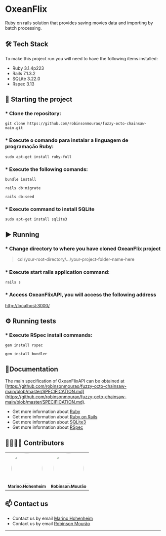 # OxeanFlix

Ruby on rails solution that provides saving movies data and importing by batch processing.

## 🛠 Tech Stack

To make this project run you will need to have the following items installed: 

* Ruby 3.1.4p223
* Rails 7.1.3.2
* SQLite 3.22.0
* Rspec 3.13

## :rocket: Starting the project

### * Clone the repository:

```
git clone https://github.com/robinsonmourao/fuzzy-octo-chainsaw-main.git
```
### * Execute o comando para instalar a linguagem de programação Ruby:
```
sudo apt-get install ruby-full
```
### * Execute the following comands:

```
bundle install
```
```
rails db:migrate
```
```
rails db:seed
```
### * Execute command to install SQLite

```
sudo apt-get install sqlite3
```

## :arrow_forward: Running

### * Change directory to where you have cloned OxeanFlix project

> cd /your-root-directory/.../your-project-folder-name-here <br>

### * Execute start rails application command:

```
rails s
```

### * Access OxeanFlixAPI, you will access the following address

[http://localhost:3000/](http://localhost:3000/)


## :gear: Running tests

### * Execute RSpec install commands:
```
gem install rspec
```
```
gem install bundler
```

## :closed_book:Documentation

The main specification of OxeanFlixAPI can be obtained at [https://github.com/robinsonmourao/fuzzy-octo-chainsaw-main/blob/master/SPECIFICATION.md](https://github.com/robinsonmourao/fuzzy-octo-chainsaw-main/blob/master/SPECIFICATION.md).

* Get more information about [Ruby](https://www.ruby-lang.org/en/documentation/)<br>
* Get more information about [Ruby on Rails](https://rubyonrails.org/)<br>
* Get more information about [SQLite3](https://www.sqlite.org/docs.html)<br>
* Get more information about [RSpec](https://rspec.info/documentation/)

## 👩‍💻👨‍💻 Contributors 

<table>
    <td align="center">
	    <a href="https://github.com/Marinofull">
		    <img style="border-radius: 50%;" src="https://avatars.githubusercontent.com/u/4636436?v=4" width="100px;" alt=""/>
		    <br/><sub><b>Marino Hohenheim</b></sub>
		</a>
    </td>
    <td align="center">
	    <a href="https://github.com/robinsonmourao">
		    <img style="border-radius: 50%;" src="https://avatars.githubusercontent.com/u/49078615?s=460&u=1163c04d9f35b577063b3f6550ae520c4dd2f866&v=4" width="100px;" alt=""/>
		    <br/><sub><b>Robinson Mourão</b></sub>
		</a></br>
    </td>
</table>

## :mailbox: Contact us
* Contact us by email [Marino Hohenheim](mailto:intmarinoreturn0@gmail.com)
* Contact us by email [Robinson Mourão](mailto:bob.info.guaratiba@gmail.com)
---
